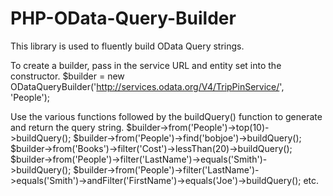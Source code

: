 # PHP-OData-Query-Builder
This library is used to fluently build OData Query strings. 

To create a builder, pass in the service URL and entity set into the constructor.
$builder = new ODataQueryBuilder('http://services.odata.org/V4/TripPinService/', 'People');

Use the various functions followed by the buildQuery() function to generate and return the query string.
$builder->from('People')->top(10)->buildQuery();
$builder->from('People')->find('bobjoe')->buildQuery();
$builder->from('Books')->filter('Cost')->lessThan(20)->buildQuery();
$builder->from('People')->filter('LastName')->equals('Smith')->buildQuery();
$builder->from('People')->filter('LastName')->equals('Smith')->andFilter('FirstName')->equals('Joe')->buildQuery();
etc.